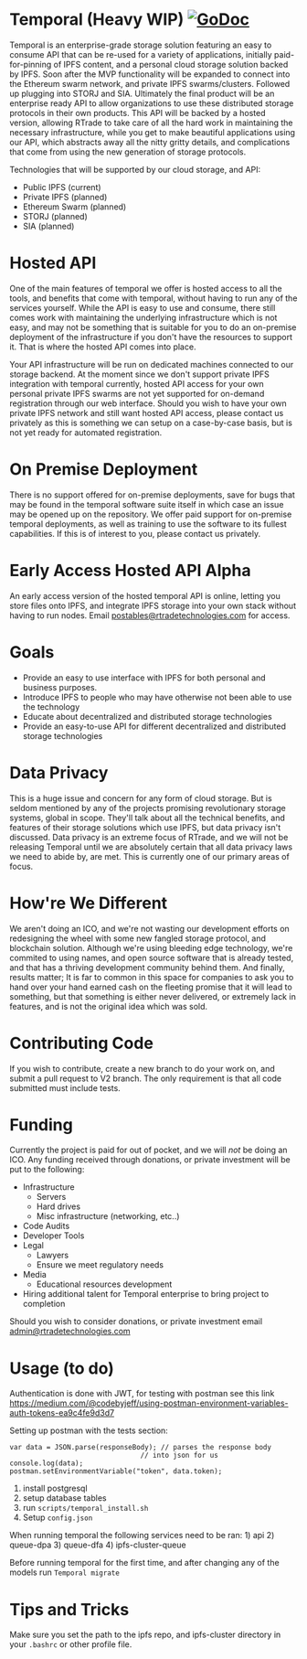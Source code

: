 # Temporal (Heavy WIP) [![GoDoc](https://godoc.org/github.com/RTradeLtd/Temporal/api?status.svg)](https://godoc.org/github.com/RTradeLtd/Temporal/api)

Temporal is an enterprise-grade storage solution featuring an easy to consume API that can be re-used for a variety of applications, initially paid-for-pinning of IPFS content, and a personal cloud storage solution backed by IPFS. Soon after the MVP functionality will be expanded to connect into the Ethereum swarm network, and private IPFS swarms/clusters. Followed up plugging into STORJ and SIA. Ultimately the final product will be an enterprise ready API to allow organizations to use these distributed storage protocols in their own products. This API will be backed by a hosted version, allowing RTrade to take care of all the hard work in maintaining the necessary infrastructure, while you get to make beautiful applications using our API, which abstracts away all the nitty gritty details, and complications that come from using the new generation of storage protocols.


Technologies that will be supported by our cloud storage, and API:
* Public IPFS (current)
* Private IPFS (planned)
* Ethereum Swarm (planned)
* STORJ (planned)
* SIA (planned)

# Hosted API 

One of the main features of temporal we offer is hosted access to all the tools, and benefits that come with temporal, without having to run any of the services yourself.
While the API is easy to use and consume, there still comes work with maintaining the underlying infrastructure which is not easy, and may not be something that is suitable for you to do an on-premise deployment of the infrastructure if you don't have the resources to support it. That is where the hosted API comes into place. 

Your API infrastructure will be run on dedicated machines connected to our storage backend. At the moment since we don't support private IPFS integration with temporal currently, hosted API access for your own personal private IPFS swarms are not yet supported for on-demand registration through our web interface. Should you wish to have your own private IPFS network and still want hosted API access, please contact us privately as this is something we can setup on a case-by-case basis, but is not yet ready for automated registration.

# On Premise Deployment

There is no support offered for on-premise deployments, save for bugs that may be found in the temporal software suite itself in which case an issue may be opened up on the repository. We offer paid support for on-premise temporal deployments, as well as training to use the software to its fullest capabilities. If this is of interest to you, please contact us privately.

# Early Access Hosted API Alpha

An early access version of the hosted temporal API is online, letting you store files onto IPFS, and integrate IPFS storage into your own stack without having to run nodes. Email postables@rtradetechnologies.com for access.

# Goals

* Provide an easy to use interface with IPFS for both personal and business purposes.
* Introduce IPFS to people who may have otherwise not been able to use the technology
* Educate about decentralized and distributed storage technologies
* Provide an easy-to-use API for different decentralized and distributed storage technologies


# Data Privacy

This is a huge issue and concern for any form of cloud storage. But is seldom mentioned by any of the projects promising revolutionary storage systems, global in scope. They'll talk about all the technical benefits, and features of their storage solutions which use IPFS, but data privacy isn't discussed. Data privacy is an extreme focus of RTrade, and we will not be releasing Temporal until we are absolutely certain that all data privacy laws we need to abide by, are met. This is currently one of our primary areas of focus.

# How're We Different

We aren't doing an ICO,  and we're not wasting our development efforts on redesigning the wheel with some new fangled storage protocol, and blockchain solution. Although we're using bleeding edge technology, we're commited to using names, and open source software that is already tested, and that has a thriving development community behind them. And finally, results matter; It is far to common in this space for companies to ask you to hand over your hand earned cash on the fleeting promise that it will lead to something, but that something is either never delivered, or extremely lack in features, and is not the original idea which was sold.

# Contributing Code

If you wish to contribute, create a new branch to do your work on, and submit a pull request to V2 branch.
The only requirement is that all code submitted must include tests.

# Funding

Currently the project is paid for out of pocket, and we will *not* be doing an ICO. Any funding received through donations, or private investment will be put to the following:

* Infrastructure
    * Servers
    * Hard drives
    * Misc infrastructure (networking, etc..)
* Code Audits
* Developer Tools
* Legal
    * Lawyers
    * Ensure we meet regulatory needs
* Media
    * Educational resources development
* Hiring additional talent for Temporal enterprise to bring project to completion

Should you wish to consider donations, or private investment email admin@rtradetechnologies.com

# Usage (to do)

Authentication is done with JWT, for testing with postman see this link https://medium.com/@codebyjeff/using-postman-environment-variables-auth-tokens-ea9c4fe9d3d7


Setting up postman with the tests section:

    var data = JSON.parse(responseBody); // parses the response body
                                    // into json for us
    console.log(data);
    postman.setEnvironmentVariable("token", data.token);


1) install postgresql
2) setup database tables
3) run `scripts/temporal_install.sh`
4) Setup `config.json`

When running temporal the following services need to be ran:
    1) api
    2) queue-dpa
    3) queue-dfa
    4) ipfs-cluster-queue

Before running temporal for the first time, and after changing any of the models run `Temporal migrate`

# Tips and Tricks

Make sure you set the path to the ipfs repo, and ipfs-cluster directory in your `.bashrc` or other profile file.
